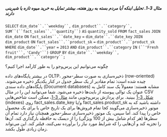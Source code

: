 ##### مثال 3-1. تحلیل اینکه آیا مردم بسته به روز هفته، بیشتر تمایل به خرید میوه تازه یا شیرینی دارند
`SELECT`
  `dim_date``.``weekday``,` `dim_product``.``category``,`
  `SUM``(``fact_sales``.``quantity``)` `AS` `quantity_sold`
`FROM` `fact_sales`
  `JOIN` `dim_date`    `ON` `fact_sales``.``date_key`   `=` `dim_date``.``date_key`
  `JOIN` `dim_product` `ON` `fact_sales``.``product_sk` `=` `dim_product``.``product_sk`
`WHERE`
  `dim_date``.``year` `=` `2013` `AND`
  `dim_product``.``category` `IN` `(``'Fresh fruit'``,` `'Candy'``)`
`GROUP` `BY`
  `dim_date``.``weekday``,` `dim_product``.``category``;`

چگونه می‌توانیم این پرس‌وجو را به طور کارآمد اجرا کنیم؟

در بیشتر پایگاه‌های داده OLTP، ذخیره‌سازی به صورت سطر-محور (row-oriented) چیده شده است: تمام مقادیر از یک سطر جدول در کنار یکدیگر ذخیره می‌شوند. پایگاه‌های داده سندی (Document databases) مشابه هستند: معمولاً یک سند کامل به عنوان یک توالی پیوسته از بایت‌ها ذخیره می‌شود. شما می‌توانید این را در مثال CSV [شکل 3-1](#fig_storage_csv_hash_index) ببینید. برای پردازش پرس‌وجویی مانند [مثال 3-1](#fig_storage_analytics_query)، ممکن است شاخص‌هایی (indexes) روی fact_sales.date_key و/یا fact_sales.product_sk داشته باشید که به موتور ذخیره‌سازی می‌گویند کجا تمام فروش‌ها برای یک تاریخ خاص یا برای یک محصول خاص را پیدا کند. اما سپس، یک موتور ذخیره‌سازی سطر-محور همچنان نیاز دارد تمام آن سطرها (هر کدام شامل بیش از 100 ویژگی) را از دیسک به حافظه بارگذاری کند، آن‌ها را تجزیه کند و آن‌هایی را که شرایط مورد نیاز را برآورده نمی‌کنند، فیلتر کند. این می‌تواند زمان زیادی طول بکشد.